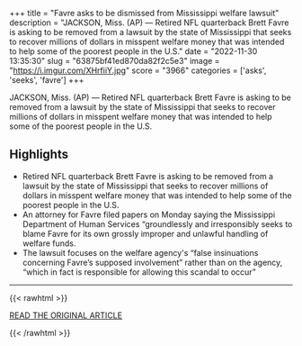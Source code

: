 +++
title = "Favre asks to be dismissed from Mississippi welfare lawsuit"
description = "JACKSON, Miss. (AP) — Retired NFL quarterback Brett Favre is asking to be removed from a lawsuit by the state of Mississippi that seeks to recover millions of dollars in misspent welfare money  that was intended to help some of the poorest people in the U.S."
date = "2022-11-30 13:35:30"
slug = "63875bf41ed870da82f2c5e3"
image = "https://i.imgur.com/XHrfiiY.jpg"
score = "3966"
categories = ['asks', 'seeks', 'favre']
+++

JACKSON, Miss. (AP) — Retired NFL quarterback Brett Favre is asking to be removed from a lawsuit by the state of Mississippi that seeks to recover millions of dollars in misspent welfare money  that was intended to help some of the poorest people in the U.S.

## Highlights

- Retired NFL quarterback Brett Favre is asking to be removed from a lawsuit by the state of Mississippi that seeks to recover millions of dollars in misspent welfare money that was intended to help some of the poorest people in the U.S.
- An attorney for Favre filed papers on Monday saying the Mississippi Department of Human Services “groundlessly and irresponsibly seeks to blame Favre for its own grossly improper and unlawful handling of welfare funds.
- The lawsuit focuses on the welfare agency's “false insinuations concerning Favre’s supposed involvement” rather than on the agency, “which in fact is responsible for allowing this scandal to occur”

---

{{< rawhtml >}}
  <p class="article-category">
    <a target="_blank" href="https://apnews.com/article/college-football-nfl-entertainment-sports-ee951e95e1ca9324edbeed3f8ac3e00e">READ THE ORIGINAL ARTICLE</a>
  </p>
{{< /rawhtml >}}
